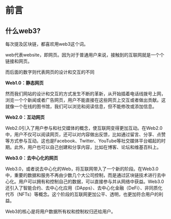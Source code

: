 # 前言

## 什么web3?

每次提及区块链，都喜欢用web3这个词。

web代表website，即网页。因为对于普通用户来说，接触到的互联网就是一个个链接和网页。

而后面的数字则代表网页的设计和交互的不同

**Web1.0：静态网页**

然而我们网站的设计和交互的方式发生不断的革新，从开始插着电话线拨号上网，浏览一个个新闻或者广告网页，用户不能直接在这些网页上交互或者做出贡献。这就像一个在线的图书馆，我们可以浏览和阅读信息，但不能修改或添加信息。

**Web2.0：互动网页**

Web2.0引入了用户参与和社交媒体的概念，使互联网变得更加互动。在Web2.0中，用户不仅可以阅读网页，还可以对内容做出反馈，比如通过留言、分享、点赞等方式参与互动。这也是Facebook、Twitter、YouTube等社交媒体平台崛起的时期。此外，用户也可以自己创建和分享内容，比如在博客、论坛和维基百科上。

**Web3.0：去中心化的网页**

Web3.0，或者说去中心化的Web，将互联网带入了一个新的阶段。在Web3.0中，重要的数据和服务不再由少数几个大公司控制，而是通过区块链技术进行去中心化。用户可以拥有和控制自己的数据，可以直接参与并从网络中获益。Web3.0还引入了智能合约、去中心化应用（DApps）、去中心化金融（DeFi）、非同质化代币（NFTs）等概念。这个阶段的互联网更加公平、透明，也更加符合用户的利益。



Web3的核心是将用户数据所有权和控制权归还给用户。
